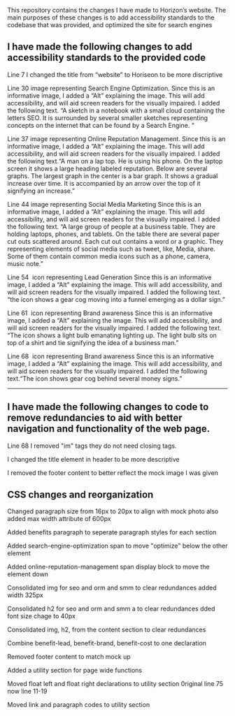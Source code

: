 This repository contains the changes I have made to Horizon’s website. 
The main purposes of these changes is to add accessibility standards to the codebase that was provided, and optimized the site for search engines 

I have made the following changes to add accessibility standards to the provided code 
---------------------------------------------------------------------------------------
Line 7  I changed the title from “website” to Horiseon to be more discriptive
  
Line 30   image representing Search Engine Optimization. Since this is an informative image, I added a “Alt” explaining the image. This will add accessibility, and will aid screen readers for the visually impaired. I added the following text. 
“A sketch in a notebook with a small cloud containing the letters SEO. It is surrounded by several smaller sketches representing concepts on the internet that can be found by a Search Engine. “

Line 37  image representing Online Reputation Management. Since this is an informative image, I added a “Alt” explaining the image. This will add accessibility, and will aid screen readers for the visually impaired. I added the following text.“A man on a lap top. He is using his phone. On the laptop screen it shows a large heading labeled reputation. Below are several graphs. The largest graph in the center is a bar graph. It shows a gradual increase over time. It is accompanied by an arrow over the top of it signifying an increase.” 

Line 44  image representing Social Media Marketing Since this is an informative image, I added a “Alt” explaining the image. This will add accessibility, and will aid screen readers for the visually impaired. I added the following text.
“A large group of people at a business table. They are holding laptops, phones, and tablets. On the table there are several paper cut outs scattered around. Each cut out contains a word or a graphic. They representing elements of social media such as tweet, like, Media, share. Some of them contain common media icons such as a phone, camera, music note.”

Line 54 <img> icon representing Lead Generation Since this is an informative image, I added a “Alt” explaining the image. This will add accessibility, and will aid screen readers for the visually impaired. I added the following text.
“the icon shows a gear cog moving into a funnel emerging as a dollar sign.”

Line 61 <img> icon representing Brand awareness Since this is an informative image, I added a “Alt” explaining the image. This will add accessibility, and will aid screen readers for the visually impaired. I added the following text.
“The icon shows a light bulb emanating lighting up. The light bulb sits on top of a shirt and tie signifying the idea of a business man.”

Line 68 <img> icon representing Brand awareness Since this is an informative image, I added a “Alt” explaining the image. This will add accessibility, and will aid screen readers for the visually impaired. I added the following text.“The icon shows gear cog behind several money signs.”

--------------------------------------------------------------------------------------
I have made the following changes to code to remove redundancies to aid with better navigation and functionality of the web page. 
---------------------------------------------------------------------------------------------------------------------------------

Line 68 I removed  "im" tags they do not need closing tags.

I changed the title element in header to be more descriptive 

I removed the footer content to better reflect the mock image I was given

CSS changes and reorganization   
------------------------------------------------------------------------------------------------------------------------------------
Changed paragraph size from 16px to 20px to align with mock photo also added max width attribute of 600px

Added benefits paragraph to seperate paragraph styles for each section

Added search-engine-optimization span to move "optimize" below the other element

Added online-reputation-management span display block to move the element down

Consolidated img for seo and orm and smm to clear redundances  added width 325px

Consolidated h2 for seo and orm and smm a to clear redundances dded font size chage to 40px

Consolidated img, h2, from the content section to clear redundances 

Combine benefit-lead, benefit-brand, benefit-cost to one declaration

Removed footer content to match mock up

Added a utility section for page wide functions

Moved float left and float right declarations to utility section 0riginal line 75 now line 11-19

Moved link and paragraph codes to utility section


